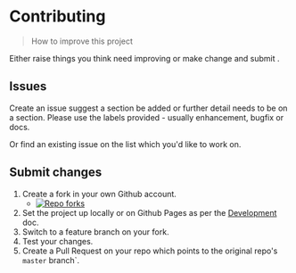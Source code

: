 # Contributing
> How to improve this project

Either raise things you think need improving or make change and submit .


## Issues

Create an issue suggest a section be added or further detail needs to be on a section. Please use the labels provided - usually enhancement, bugfix or docs.

Or find an existing issue on the list which you'd like to work on.


## Submit changes

1. Create a fork in your own Github account.
    - [![Repo forks](https://img.shields.io/github/forks/MichaelCurrin/python-twitter-guide?style=social)](https://github.com/MichaelCurrin/python-twitter-guide)
2. Set the project up locally or on Github Pages as per the [Development](/development.md) doc.
3. Switch to a feature branch on your fork.
4. Test your changes.
5. Create a Pull Request on your repo which points to the original repo's `master` branch`.
